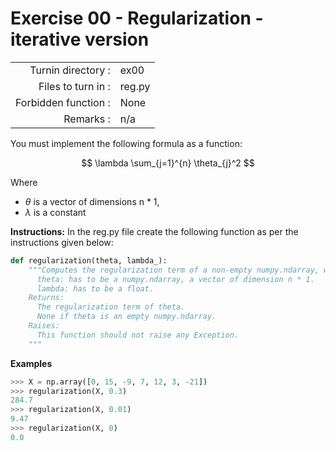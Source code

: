 # Exercise 00 - Regularization - iterative version

|                         |                    |
| -----------------------:| ------------------ |
|   Turnin directory :    |  ex00              |
|   Files to turn in :    |  reg.py            |
|   Forbidden function :  |  None              |
|   Remarks :             |  n/a               |

You must implement the following formula as a function:  
  
$$
\lambda \sum_{j=1}^{n} \theta_{j}^2
$$

Where 
- $\theta$ is a vector of dimensions n * 1,
- $\lambda$ is a constant


**Instructions:**
In the reg.py file create the following function as per the instructions given below:
```python
def regularization(theta, lambda_):
    """Computes the regularization term of a non-empty numpy.ndarray, with a for-loop.    Args:
      theta: has to be a numpy.ndarray, a vector of dimension n * 1.
      lambda: has to be a float.
    Returns:
      The regularization term of theta.
      None if theta is an empty numpy.ndarray.
    Raises:
      This function should not raise any Exception.
    """
```
**Examples**
```python
>>> X = np.array([0, 15, -9, 7, 12, 3, -21])
>>> regularization(X, 0.3)
284.7
>>> regularization(X, 0.01)
9.47
>>> regularization(X, 0)
0.0
```